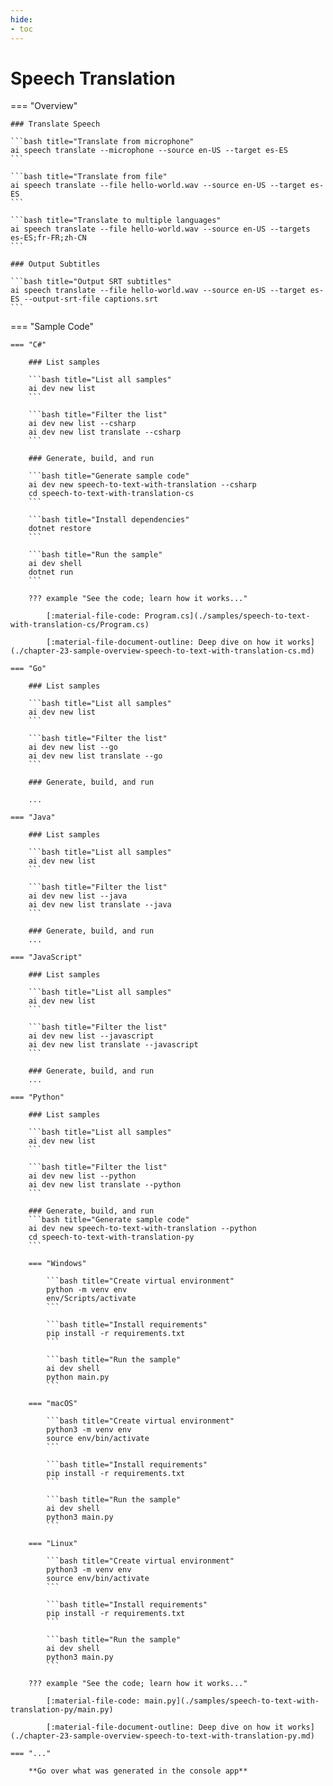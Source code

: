 ```yaml
---
hide:
- toc
---
```

# Speech Translation

=== "Overview"

    ### Translate Speech

    ```bash title="Translate from microphone"
    ai speech translate --microphone --source en-US --target es-ES
    ```

    ```bash title="Translate from file"
    ai speech translate --file hello-world.wav --source en-US --target es-ES
    ```

    ```bash title="Translate to multiple languages"
    ai speech translate --file hello-world.wav --source en-US --targets es-ES;fr-FR;zh-CN
    ```

    ### Output Subtitles

    ```bash title="Output SRT subtitles"
    ai speech translate --file hello-world.wav --source en-US --target es-ES --output-srt-file captions.srt
    ```

=== "Sample Code"

    === "C#"

        ### List samples

        ```bash title="List all samples"
        ai dev new list
        ```

        ```bash title="Filter the list"
        ai dev new list --csharp
        ai dev new list translate --csharp
        ```

        ### Generate, build, and run

        ```bash title="Generate sample code"
        ai dev new speech-to-text-with-translation --csharp
        cd speech-to-text-with-translation-cs
        ```

        ```bash title="Install dependencies"
        dotnet restore
        ```

        ```bash title="Run the sample"
        ai dev shell
        dotnet run
        ```

        ??? example "See the code; learn how it works..."

            [:material-file-code: Program.cs](./samples/speech-to-text-with-translation-cs/Program.cs)  

            [:material-file-document-outline: Deep dive on how it works](./chapter-23-sample-overview-speech-to-text-with-translation-cs.md)  

    === "Go"

        ### List samples

        ```bash title="List all samples"
        ai dev new list
        ```

        ```bash title="Filter the list"
        ai dev new list --go
        ai dev new list translate --go
        ```

        ### Generate, build, and run

        ... 
        
    === "Java"

        ### List samples

        ```bash title="List all samples"
        ai dev new list
        ```

        ```bash title="Filter the list"
        ai dev new list --java
        ai dev new list translate --java
        ```

        ### Generate, build, and run
        ... 

    === "JavaScript"

        ### List samples

        ```bash title="List all samples"
        ai dev new list
        ```

        ```bash title="Filter the list"
        ai dev new list --javascript
        ai dev new list translate --javascript
        ```

        ### Generate, build, and run
        ... 

    === "Python"

        ### List samples

        ```bash title="List all samples"
        ai dev new list
        ```

        ```bash title="Filter the list"
        ai dev new list --python
        ai dev new list translate --python
        ```

        ### Generate, build, and run
        ```bash title="Generate sample code"
        ai dev new speech-to-text-with-translation --python
        cd speech-to-text-with-translation-py
        ```

        === "Windows"

            ```bash title="Create virtual environment"
            python -m venv env
            env/Scripts/activate
            ```

            ```bash title="Install requirements"
            pip install -r requirements.txt
            ```

            ```bash title="Run the sample"
            ai dev shell
            python main.py
            ```

        === "macOS"

            ```bash title="Create virtual environment"
            python3 -m venv env
            source env/bin/activate
            ```

            ```bash title="Install requirements"
            pip install -r requirements.txt
            ```

            ```bash title="Run the sample"
            ai dev shell
            python3 main.py
            ```

        === "Linux"

            ```bash title="Create virtual environment"
            python3 -m venv env
            source env/bin/activate
            ```

            ```bash title="Install requirements"
            pip install -r requirements.txt
            ```

            ```bash title="Run the sample"
            ai dev shell
            python3 main.py
            ```
            
        ??? example "See the code; learn how it works..."

            [:material-file-code: main.py](./samples/speech-to-text-with-translation-py/main.py)  

            [:material-file-document-outline: Deep dive on how it works](./chapter-23-sample-overview-speech-to-text-with-translation-py.md)  

    === "..."

        **Go over what was generated in the console app**  
        
